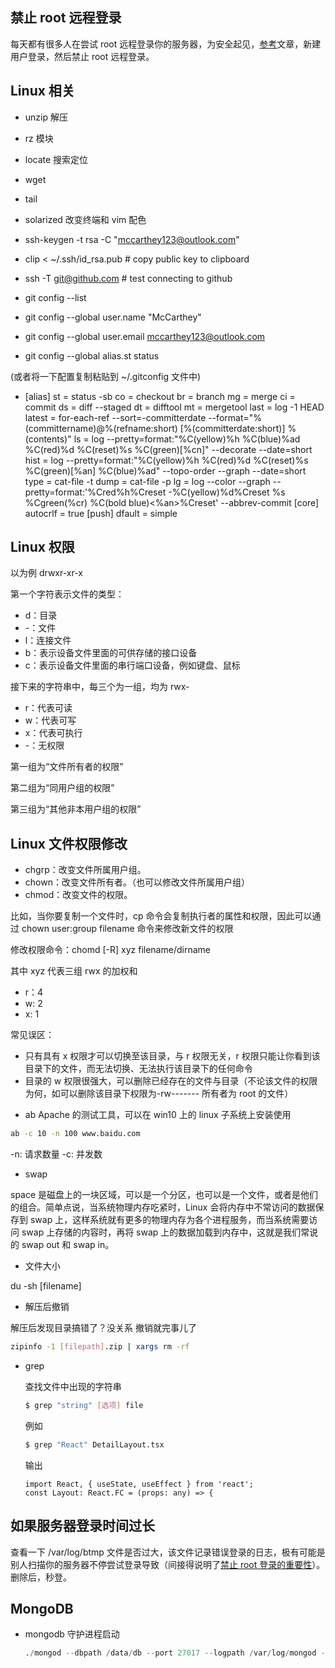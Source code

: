 ## 禁止 root 远程登录

每天都有很多人在尝试 root 远程登录你的服务器，为安全起见，[参考](https://www.cnblogs.com/jianz/p/7979250.html)文章，新建用户登录，然后禁止 root 远程登录。

## Linux 相关

- unzip 解压

- rz 模块

- locate 搜索定位

- wget

- tail

- solarized 改变终端和 vim 配色

- ssh-keygen -t rsa -C "mccarthey123@outlook.com"

- clip < ~/.ssh/id_rsa.pub # copy public key to clipboard

- ssh -T git@github.com # test connecting to github
- git config --list

- git config --global user.name "McCarthey"

- git config --global user.email mccarthey123@outlook.com

- git config --global alias.st status

(或者将一下配置复制粘贴到 ~/.gitconfig 文件中)

- [alias]
  st = status -sb
  co = checkout
  br = branch
  mg = merge
  ci = commit
  ds = diff --staged
  dt = difftool
  mt = mergetool
  last = log -1 HEAD
  latest = for-each-ref --sort=-committerdate --format=\"%(committername)@%(refname:short) [%(committerdate:short)] %(contents)\"
  ls = log --pretty=format:\"%C(yellow)%h %C(blue)%ad %C(red)%d %C(reset)%s %C(green)[%cn]\" --decorate --date=short
  hist = log --pretty=format:\"%C(yellow)%h %C(red)%d %C(reset)%s %C(green)[%an] %C(blue)%ad\" --topo-order --graph --date=short
  type = cat-file -t
  dump = cat-file -p
  lg = log --color --graph --pretty=format:'%Cred%h%Creset -%C(yellow)%d%Creset %s %Cgreen(%cr) %C(bold blue)<%an>%Creset' --abbrev-commit
  [core]
  autocrlf = true
  [push]
  dfault = simple

## Linux 权限

以为例 drwxr-xr-x

第一个字符表示文件的类型：

- d：目录
- -：文件
- l：连接文件
- b：表示设备文件里面的可供存储的接口设备
- c：表示设备文件里面的串行端口设备，例如键盘、鼠标

接下来的字符串中，每三个为一组，均为 rwx-

- r：代表可读
- w：代表可写
- x：代表可执行
- -：无权限

第一组为“文件所有者的权限”

第二组为“同用户组的权限”

第三组为“其他非本用户组的权限”

## Linux 文件权限修改

- chgrp：改变文件所属用户组。
- chown：改变文件所有者。（也可以修改文件所属用户组）
- chmod：改变文件的权限。

比如，当你要复制一个文件时，cp 命令会复制执行者的属性和权限，因此可以通过 chown user:group filename 命令来修改新文件的权限

修改权限命令：chomd [-R] xyz filename/dirname

其中 xyz 代表三组 rwx 的加权和

- r：4
- w: 2
- x: 1

常见误区：

- 只有具有 x 权限才可以切换至该目录，与 r 权限无关，r 权限只能让你看到该目录下的文件，而无法切换、无法执行该目录下的任何命令
- 目录的 w 权限很强大，可以删除已经存在的文件与目录（不论该文件的权限为何，如可以删除该目录下权限为-rw------- 所有者为 root 的文件）

* ab
  Apache 的测试工具，可以在 win10 上的 linux 子系统上安装使用

```bash
ab -c 10 -n 100 www.baidu.com
```

-n: 请求数量
-c: 并发数

- swap

space 是磁盘上的一块区域，可以是一个分区，也可以是一个文件，或者是他们的组合。简单点说，当系统物理内存吃紧时，Linux 会将内存中不常访问的数据保存到 swap 上，这样系统就有更多的物理内存为各个进程服务，而当系统需要访问 swap 上存储的内容时，再将 swap 上的数据加载到内存中，这就是我们常说的 swap out 和 swap in。

- 文件大小

du -sh [filename]

- 解压后撤销

解压后发现目录搞错了？没关系 撤销就完事儿了

```bash
zipinfo -1 [filepath].zip | xargs rm -rf
```

- grep

  查找文件中出现的字符串

  ```bash
  $ grep "string" [选项] file
  ```

  例如

  ```bash
  $ grep "React" DetailLayout.tsx
  ```

  输出

  ```
  import React, { useState, useEffect } from 'react';
  const Layout: React.FC = (props: any) => {
  ```

## 如果服务器登录时间过长

查看一下 /var/log/btmp 文件是否过大，该文件记录错误登录的日志，极有可能是别人扫描你的服务器不停尝试登录导致（间接得说明了[禁止 root 登录的重要性](https://www.cnblogs.com/jianz/p/7979250.html)）。删除后，秒登。

## MongoDB

- mongodb 守护进程启动

  ```s
  ./mongod --dbpath /data/db --port 27017 --logpath /var/log/mongod --logappend --fork
  ```
